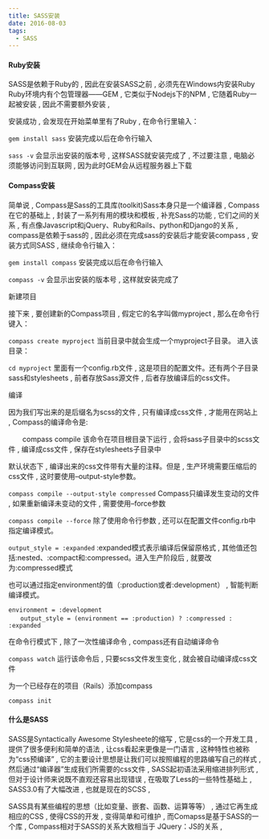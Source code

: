 ```yaml
---
title: SASS安装
date: 2016-08-03
tags:
  - SASS
---
```


#### Ruby安装

SASS是依赖于Ruby的 , 因此在安装SASS之前 , 必须先在Windows内安装Ruby
Ruby环境内有个包管理器――GEM , 它类似于Nodejs下的NPM , 它随着Ruby一起被安装 , 因此不需要额外安装 ,

安装成功 , 会发现在开始菜单里有了Ruby , 在命令行里输入：

```gem install sass```
安装完成以后在命令行输入

```sass -v```
会显示出安装的版本号 , 这样SASS就安装完成了 , 不过要注意 , 电脑必须能够访问到互联网 , 因为此时GEM会从远程服务器上下载

#### Compass安装

简单说 , Compass是Sass的工具库(toolkit)Sass本身只是一个编译器 , Compass在它的基础上 , 封装了一系列有用的模块和模板 , 补充Sass的功能 , 它们之间的关系 , 有点像Javascript和jQuery、Ruby和Rails、python和Django的关系 ,
compass是依赖于sass的 , 因此必须在完成sass的安装后才能安装compass , 安装方式同SASS , 继续命令行输入：

```gem install compass```
安装完成以后在命令行输入

```compass -v```
会显示出安装的版本号 , 这样就安装完成了

新建项目

接下来 , 要创建新的Compass项目 , 假定它的名字叫做myproject , 那么在命令行键入：

```compass create myproject```
当前目录中就会生成一个myproject子目录。
进入该目录：

```cd myproject```
里面有一个config.rb文件 , 这是项目的配置文件。还有两个子目录sass和stylesheets , 前者存放Sass源文件 , 后者存放编译后的css文件。

编译

因为我们写出来的是后缀名为scss的文件 , 只有编译成css文件 , 才能用在网站上 , Compass的编译命令是:

　　compass compile
该命令在项目根目录下运行 , 会将sass子目录中的scss文件 , 编译成css文件 , 保存在stylesheets子目录中

默认状态下 , 编译出来的css文件带有大量的注释。但是 , 生产环境需要压缩后的css文件 , 这时要使用–output-style参数。

```compass compile --output-style compressed```
Compass只编译发生变动的文件 , 如果重新编译未变动的文件 , 需要使用–force参数

```compass compile --force```
除了使用命令行参数 , 还可以在配置文件config.rb中指定编译模式。

```output_style = :expanded```
:expanded模式表示编译后保留原格式 , 其他值还包括:nested、:compact和:compressed。进入生产阶段后 , 就要改为:compressed模式

也可以通过指定environment的值（:production或者:development） , 智能判断编译模式。
```
environment = :development
　　output_style = (environment == :production) ? :compressed : :expanded
```
在命令行模式下 , 除了一次性编译命令 , compass还有自动编译命令

```compass watch```
运行该命令后 , 只要scss文件发生变化 , 就会被自动编译成css文件

为一个已经存在的项目（Rails）添加compass

```compass init```



#### 什么是SASS

SASS是Syntactically Awesome Stylesheete的缩写 , 它是css的一个开发工具 , 提供了很多便利和简单的语法 , 让css看起来更像是一门语言 , 这种特性也被称为“css预编译” , 它的主要设计思想是让我们可以按照编程的思路编写自己的样式 , 然后通过“编译器”生成我们所需要的css文件 ,
SASS起初语法采用缩进排列形式 , 但对于设计师来说既不直观还容易出现错误 , 在吸取了Less的一些特性基础上 , SASS3.0有了大幅改进 , 也就是现在的SCSS ,

SASS具有某些编程的思想（比如变量、嵌套、函数、运算等等） , 通过它再生成相应的CSS , 使得CSS的开发 , 变得简单和可维护 , 而Comapss是基于SASS的一个库 , Compass相对于SASS的关系大致相当于 JQuery：JS的关系 ,
